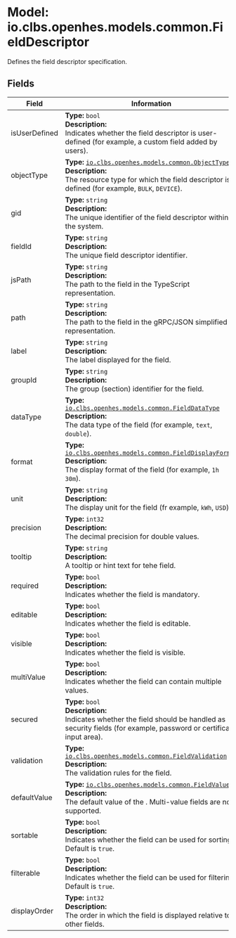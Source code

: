 # Model: io.clbs.openhes.models.common.FieldDescriptor

Defines the field descriptor specification.

## Fields

| Field | Information |
| --- | --- |
| isUserDefined | <b>Type:</b> `bool`<br><b>Description:</b><br>Indicates whether the field descriptor is user-defined (for example, a custom field added by users). |
| objectType | <b>Type:</b> [`io.clbs.openhes.models.common.ObjectType`](enum-io-clbs-openhes-models-common-objecttype.md)<br><b>Description:</b><br>The resource type for which the field descriptor is defined (for example, `BULK`, `DEVICE`). |
| gid | <b>Type:</b> `string`<br><b>Description:</b><br>The unique identifier of the field descriptor within the system. |
| fieldId | <b>Type:</b> `string`<br><b>Description:</b><br>The unique field descriptor identifier. |
| jsPath | <b>Type:</b> `string`<br><b>Description:</b><br>The path to the field in the TypeScript representation. |
| path | <b>Type:</b> `string`<br><b>Description:</b><br>The path to the field in the gRPC/JSON simplified representation. |
| label | <b>Type:</b> `string`<br><b>Description:</b><br>The label displayed for the field. |
| groupId | <b>Type:</b> `string`<br><b>Description:</b><br>The group (section) identifier for the field. |
| dataType | <b>Type:</b> [`io.clbs.openhes.models.common.FieldDataType`](enum-io-clbs-openhes-models-common-fielddatatype.md)<br><b>Description:</b><br>The data type of the field (for example, `text`, `double`). |
| format | <b>Type:</b> [`io.clbs.openhes.models.common.FieldDisplayFormat`](enum-io-clbs-openhes-models-common-fielddisplayformat.md)<br><b>Description:</b><br>The display format of the field (for example, `1h 30m`). |
| unit | <b>Type:</b> `string`<br><b>Description:</b><br>The display unit for the field (fr example, `kWh`, `USD`). |
| precision | <b>Type:</b> `int32`<br><b>Description:</b><br>The decimal precision for double values. |
| tooltip | <b>Type:</b> `string`<br><b>Description:</b><br>A tooltip or hint text for tehe field. |
| required | <b>Type:</b> `bool`<br><b>Description:</b><br>Indicates whether the field is mandatory. |
| editable | <b>Type:</b> `bool`<br><b>Description:</b><br>Indicates whether the field is editable. |
| visible | <b>Type:</b> `bool`<br><b>Description:</b><br>Indicates whether the field is visible. |
| multiValue | <b>Type:</b> `bool`<br><b>Description:</b><br>Indicates whether the field can contain multiple values. |
| secured | <b>Type:</b> `bool`<br><b>Description:</b><br>Indicates whether the field should be handled as security fields (for example, password or certificate input area). |
| validation | <b>Type:</b> [`io.clbs.openhes.models.common.FieldValidation`](model-io-clbs-openhes-models-common-fieldvalidation.md)<br><b>Description:</b><br>The validation rules for the field. |
| defaultValue | <b>Type:</b> [`io.clbs.openhes.models.common.FieldValue`](model-io-clbs-openhes-models-common-fieldvalue.md)<br><b>Description:</b><br>The default value of the . Multi-value fields are not supported. |
| sortable | <b>Type:</b> `bool`<br><b>Description:</b><br>Indicates whether the field can be used for sorting. Default is `true`. |
| filterable | <b>Type:</b> `bool`<br><b>Description:</b><br>Indicates whether the field can be used for filtering. Default is `true`. |
| displayOrder | <b>Type:</b> `int32`<br><b>Description:</b><br>The order in which the field is displayed relative to other fields. |


